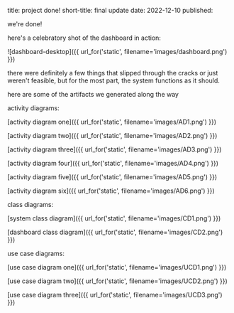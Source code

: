 title: project done!
short-title: final update
date: 2022-12-10
published:

we're done!

here's a celebratory shot of the dashboard in action:

![dashboard-desktop]({{ url_for('static', filename='images/dashboard.png') }})

there were definitely a few things that slipped through the cracks or just weren't feasible, but for the most part, the system functions as it should.

here are some of the artifacts we generated along the way

activity diagrams:

[activity diagram one]({{ url_for('static', filename='images/AD1.png') }})

[activity diagram two]({{ url_for('static', filename='images/AD2.png') }})

[activity diagram three]({{ url_for('static', filename='images/AD3.png') }})

[activity diagram four]({{ url_for('static', filename='images/AD4.png') }})

[activity diagram five]({{ url_for('static', filename='images/AD5.png') }})

[activity diagram six]({{ url_for('static', filename='images/AD6.png') }})

class diagrams:

[system class diagram]({{ url_for('static', filename='images/CD1.png') }})

[dashboard class diagram]({{ url_for('static', filename='images/CD2.png') }})

use case diagrams:

[use case diagram one]({{ url_for('static', filename='images/UCD1.png') }})

[use case diagram two]({{ url_for('static', filename='images/UCD2.png') }})

[use case diagram three]({{ url_for('static', filename='images/UCD3.png') }})